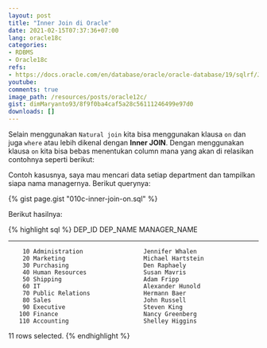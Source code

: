 ```yaml
---
layout: post
title: "Inner Join di Oracle"
date: 2021-02-15T07:37:36+07:00
lang: oracle18c
categories:
- RDBMS
- Oracle18c
refs: 
- https://docs.oracle.com/en/database/oracle/oracle-database/19/sqlrf/Joins.html#GUID-794F7DD5-FB18-4ADC-9E46-ADDA8C30C3C6
youtube: 
comments: true
image_path: /resources/posts/oracle12c/
gist: dimMaryanto93/8f9f0ba4caf5a28c56111246499e97d0
downloads: []
---
```


Selain menggunakan `Natural join` kita bisa menggunakan klausa `on` dan juga `where` atau lebih dikenal dengan **Inner JOIN**. Dengan menggunakan klausa `on` kita bisa bebas menentukan column mana yang akan di relasikan contohnya seperti berikut:

Contoh kasusnya, saya mau mencari data setiap department dan tampilkan siapa nama managernya. Berikut querynya:

{% gist page.gist "010c-inner-join-on.sql" %}

Berikut hasilnya:

{% highlight sql %}
 DEP_ID    DEP_NAME                       MANAGER_NAME
---------- ------------------------------ ----------------------------------------------
        10 Administration                 Jennifer Whalen
        20 Marketing                      Michael Hartstein
        30 Purchasing                     Den Raphaely
        40 Human Resources                Susan Mavris
        50 Shipping                       Adam Fripp
        60 IT                             Alexander Hunold
        70 Public Relations               Hermann Baer
        80 Sales                          John Russell
        90 Executive                      Steven King
       100 Finance                        Nancy Greenberg
       110 Accounting                     Shelley Higgins

11 rows selected.
{% endhighlight %}
